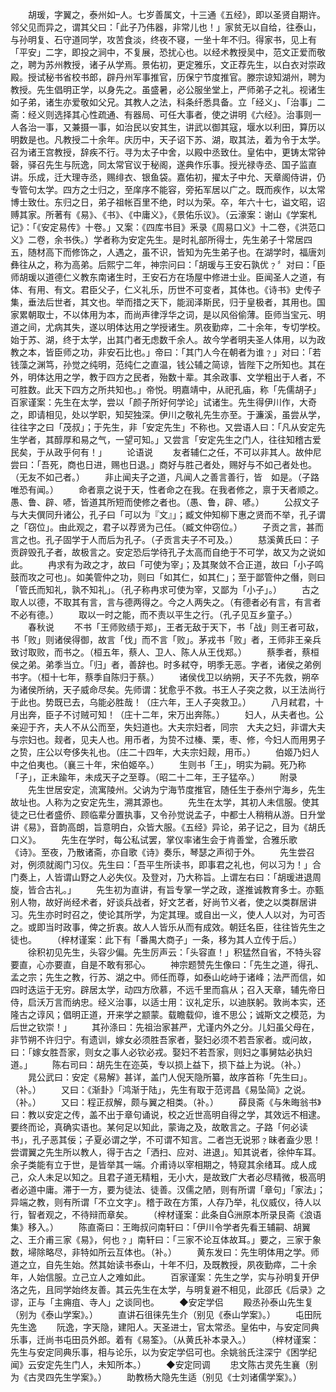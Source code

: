 <!-- { "loadSidebar": true } -->
　　胡瑗，字翼之，泰州如人。七岁善属文，十三通《五经》，即以圣贤自期许。邻父见而异之，谓其父曰：「此子乃伟器，非常儿也！」家贫无以自给，往泰山，与孙明复、石守道同学，攻苦食淡，终夜不寝，一坐十年不归。得家书，见上有「平安」二字，即投之涧中，不复展，恐扰心也。以经术教授吴中，范文正爱而敬之，聘为苏州教授，诸子从学焉。景佑初，更定雅乐，文正荐先生，以白衣对崇政殿。授试秘书省校书郎，辟丹州军事推官，历保宁节度推官。滕宗谅知湖州，聘为教授。先生倡明正学，以身先之。虽盛暑，必公服坐堂上，严师弟子之礼。视诸生如子弟，诸生亦爱敬如父兄。其教人之法，科条纤悉具备。立「经义」、「治事」二斋：经义则选择其心性疏通、有器局、可任大事者，使之讲明《六经》。治事则一人各治一事，又兼摄一事，如治民以安其生，讲武以御其寇，堰水以利田，算历以明数是也。凡教授二十余年。庆历中，天子诏下苏、湖，取其法，着为令于太学。召为诸王宫教授，辞疾不行。寻为太子中舍，以殿中丞致仕。皇佑中，更铸太常钟磬，驿召先生与阮逸，同太常官议于秘阁，遂典作乐事。授光禄寺丞、国子监直讲。乐成，迁大理寺丞，赐绯衣、银鱼袋。嘉佑初，擢太子中允、天章阁侍讲，仍专管句太学。四方之士归之，至庠序不能容，旁拓军居以广之。既而疾作，以太常博士致仕。东归之日，弟子祖帐百里不绝，时以为荣。卒，年六十七，谥文昭，诏赙其家。所著有《易》、《书》、《中庸义》，《景佑乐议》。（云濠案：谢山《学案札记》：「《安定易传》十卷。」又案：《四库书目》釆录《周易口义》十二卷，《洪范口义》二卷，余书佚。）学者称为安定先生。是时礼部所得士，先生弟子十常居四五，随材高下而修饰之，人遇之，虽不识，皆知为先生弟子也。在湖学时，福唐刘彝往从之，称为高弟。后熙宁二年，神宗问曰：「胡瑗与王安石孰优﹖〞对曰：「臣师胡瑗以道德仁义教东南诸生时，王安石方在场屋中修进士业。臣闻圣人之道，有体、有用、有文。君臣父子，仁义礼乐，历世不可变者，其体也。《诗书》史传子集，垂法后世者，其文也。举而措之天下，能润泽斯民，归于皇极者，其用也。国家累朝取士，不以体用为本，而尚声律浮华之词，是以风俗偷薄。臣师当宝元、明道之间，尤病其失，遂以明体达用之学授诸生。夙夜勤瘁，二十余年，专切学校。始于苏、湖，终于太学，出其门者无虑数千余人。故今学者明夫圣人体用，以为政教之本，皆臣师之功，非安石比也。」帝曰：「其门人今在朝者为谁﹖」对曰：「若钱藻之渊笃，孙觉之纯明，范纯仁之直温，钱公辅之简谅，皆陛下之所知也。其在外，明体达用之学，教于四方之民者，殆数十辈。其余政事、文学粗出于人者，不可胜数。此天下四方之所共知也。」帝悦。明嘉靖中，从祀孔庙，称「先儒胡子」
百家谨案：先生在太学，尝以「颜子所好何学论」试诸生。先生得伊川作，大奇之，即请相见，处以学职，知契独深。伊川之敬礼先生亦至。于濂溪，虽尝从学，往往字之曰「茂叔」；于先生，非「安定先生」不称也。又尝语人曰：「凡从安定先生学者，其醇厚和易之气，一望可知。」又尝言「安定先生之门人，往往知稽古爱民矣，于从政乎何有！」
　　论语说
　　友者辅仁之任，不可以非其人。故仲尼尝曰：「吾死，商也日进，赐也日退。」商好与胜己者处，赐好与不如己者处也。（无友不如己者。）
　　非止闻夫子之道，凡闻人之善言善行，皆　如是。（子路唯恐有闻。）
　　命者禀之说于天，性者命之在我。在我者修之，禀于天者顺之。愚、鲁、辟、喭，皆道其所短而使修之者也。（愚、鲁，辟、喭。）
　　公叔文子与大夫僎同升诸公，孔子曰「可以为『文』」；臧文仲知柳下惠之贤而不举，孔子谓之「窃位」。由此观之，君子以荐贤为己任。（臧文仲窃位。）
　　子贡之言，甚而言之也。孔子固学于人而后为孔子。（子贡言夫子不可及。）
　　慈溪黄氏曰：子贡辟毁孔子者，故极言之。安定恐后学待孔子太高而自绝于不可学，故又为之说如此。
　　冉求有为政之才，故曰「可使为宰」；及其聚敛不合正道，故曰「小子鸣鼓而攻之可也」。如美管仲之功，则曰「如其仁，如其仁」；至于鄙管仲之僭，则曰「管氏而知礼，孰不知礼」。（孔子称冉求可使为宰，又鄙为「小子」。）
　　古之取人以德，不取其有言，言与德两得之。今之人两失之。（有德者必有言，有言者不必有德。）
　　取以一时之能，而不责以平生之行。（孔子见互乡童子。）
　　春秋说
　　不书「王师败绩于郑」，王者无敌于天下，书「战」则王者可敌，书「败」则诸侯得御，故言「伐」而不言「败」。茅戎书「败」者，王师非王亲兵致讨取败，而书之。（桓五年，蔡人、卫人、陈人从王伐郑。）
　　蔡季者，蔡桓侯之弟。弟季当立。「归」者，善辞也。时多弒夺，明季无恶。字者，诸侯之弟例书字。（桓十七年，蔡季自陈归于蔡。）
　　诸侯伐卫以纳朔，天子不先救，朔卒为诸侯所纳，天子威命尽矣。先师谓：犹愈乎不救。书王人子突之救，以王法尚行于此也。势既已去，乌能必胜哉！（庄六年，王人子突救卫。）
　　八月弒君，十月出奔，臣子不讨贼可知！（庄十二年，宋万出奔陈。）
　　妇人，从夫者也。公亲迎于齐，夫人不从公而至，失妇道也。大夫宗妇者，同宗　大夫之妇，非谓大夫与宗妇也。觌者，见夫人也。用币者，为贽不过榛、栗，枣、修，今妇人而用男子之贽，庄公以夸侈失礼也。（庄二十四年，大夫宗妇觌，用币。）
　　伯姬乃妇人中之伯夷也。（襄三十年，宋伯姬卒。）
　　生则书「王」，明实为嗣。死乃称「子」，正未踰年，未成天子之至尊。（昭二十二年，王子猛卒。）
　　附录
　　先生世居安定，流寓陵州。父讷为宁海节度推官，随任生于泰州宁海乡，先生故址也。人称为之安定先生，溯其源也。
　　先生在太学，其初人未信服。使其徒之已仕者盛侨、顾临辈分置执事，又令孙觉说孟子，中都士人稍稍从游。日升堂讲《易》，音韵高朗，旨意明白，众皆大服。《五经》异论，弟子记之，目为《胡氏口义》。
　　先生在学时，每公私试罢，掌仪率诸生会于肯善堂，合雅乐歌《诗》。至夜，乃散诸斋，亦自歌《诗》奏乐，琴瑟之声彻于外。
　　先生尝召对，例须就阁门习仪。先生曰：「吾平生所读书，即事君之礼也，何以习为！」合门奏上，人皆谓山野之人必失仪。及登对，乃大称旨。上谓左右曰：「胡瑗进退周旋，皆合古礼。」
　　先生初为直讲，有旨专掌一学之政，遂推诚教育多士。亦甄别人物，故好尚经术者，好谈兵战者，好文艺者，好尚节义者，使之以类群居讲习。先生亦时时召之，使论其所学，为定其理。或自出一义，使人人以对，为可否之。或即当时政事，俾之折衷。故人人皆乐从而有成效。朝廷名臣，往往皆先生之徒也。
　　（梓材谨案：此下有「番禺大商子」一条，移为其人立传于后。）
　　徐积初见先生，头容少偏。先生厉声云：「头容直！」积猛然自省，不特头容要直，心亦要直，自是不敢有邪心。
　　神宗题赞先生像曰：「先生之道，得孔、孟之宗；先生之教，行苏、湖之中。师任而尊，如泰山屹峙于诸峰；法严而信，如四时迭运于无穷。辟居太学，动四方欣慕，不远千里而翕从；召入天章，辅先帝日侍，启沃万言而纳忠。经义治事，以适士用：议礼定乐，以迪朕躬。敦尚本实，还隆古之谆风；倡明正道，开来学之颛蒙。载瞻载仰，谁不思公；诚斯文之模范，为后世之钦崇！」
　　其孙涤曰：先祖治家甚严，尤谨内外之分。儿妇虽父母在，非节朔不许归宁。有遗训，嫁女必须胜吾家者，娶妇必须不若吾家者。或问故，曰：「嫁女胜吾家，则女之事人必钦必戎。娶妇不若吾家，则妇之事舅姑必执妇道。」
　　陈右司曰：胡先生在迩英，专以损上益下，损下益上为说。（补。）
　　晁公武曰：安定《易解》甚详，盖门人倪天隐所纂，故序首称「先生曰」。（补。）
　　又曰：《渐卦》「鸿渐于陆」，先生有取于范谔昌《易坠简》之说。（补。）
　　又曰：程正叔解，颇与翼之相类。（补。）
　　薛艮斋《与朱晦翁书》曰：教以安定之传，盖不出于章句诵说，校之近世高明自得之学，其效远不相逮。要终而论，真确实语也。某何足以知此，蒙诲之及，故敢言之。子路「何必读书」，孔子恶其佞；子夏必谓之学，不可谓不知言。二者岂无说邪﹖昧者盍少思！尝谓翼之先生所以教人，得于古之「洒扫、应对、进退」。知其说者，徐仲车耳。余子类能有立于世，是皆举其一端。介甫诗以宰相期之，特窥其余绪耳。成人成己，众人未足以知之。且君子道无精粗，无小大，是故致广大者必尽精微，极高明者必道中庸。滞于一方，要为徒法、徒善。汉儒之陋，则有所谓「章句」「家法」；异端之教，则有所谓「不立文字」。稽于政在方策，人存乃举，礼仪威仪，待人以行，智者观之，不待辩而章矣。
　　（梓材谨案：此条自洲原本所录艮斋《浪语集》移入。）
　　陈直斋曰：王晦叔问南轩曰：「伊川令学者先看王辅嗣、胡翼之、王介甫三家《易》，何也﹖」南轩曰：「三家不论互体故耳。」要之，三家于象数，埽除略尽，非特如所云互体也。（补。）
　　黄东发曰：先生明体用之学。师道之立，自先生始。然其始读书泰山，十年不归，及既教授，夙夜勤瘁，二十余年，人始信服。立己立人之难如此。
　　百家谨案：先生之学，实与孙明复开伊洛之先，且同学始终友善。其云先生在太学，与明复避不相见，此邵氏《后录》之谬，正与「主痈疽、寺人」之谈同也。
　　◆安定学侣
　　殿丞孙泰山先生复（别为《泰山学案》。）
　　直讲石徂徕先生介（别见《泰山学案》。）
　　屯田阮先生逸
　　阮逸，字天隐，建阳人。天圣进士，官太常丞。皇佑中，与安定同典乐事，迁尚书屯田员外郎。着有《易筌》。（从黄氏补本录入。）
　　（梓材谨案：先生与安定同典乐事，相与论乐，以为安定学侣可也。余姚翁氏注深宁《困学纪闻》云安定先生门人，未知所本。）
　　◆安定同调
　　忠文陈古灵先生襄（别为《古灵四先生学案》。）
　　助教杨大隐先生适（别见《士刘诸儒学案》。）
